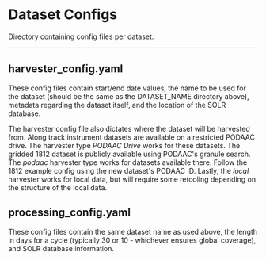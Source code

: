 # Dataset Configs

Directory containing config files per dataset. 
___

## harvester_config.yaml
These config files contain start/end date values, the name to be used for the dataset (should be the same as the DATASET_NAME directory above), metadata regarding the dataset itself, and the location of the SOLR database.

The harvester config file also dictates where the dataset will be harvested from. Along track instrument datasets are available on a restricted PODAAC drive. The harvester type *PODAAC Drive* works for these datasets. The gridded 1812 dataset is publicly available using PODAAC's granule search. The *podaac* harvester type works for datasets available there. Follow the 1812 example config using the new dataset's PODAAC ID. Lastly, the *local* harvester works for local data, but will require some retooling depending on the structure of the local data.


## processing_config.yaml
These config files contain the same dataset name as used above, the length in days for a cycle (typically 30 or 10 - whichever ensures global coverage), and SOLR database information. 
